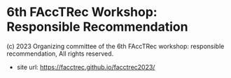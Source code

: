 6th FAccTRec Workshop: Responsible Recommendation
=================================================

(c) 2023 Organizing committee of the 6th FAccTRec workshop: responsible recommendation, All rights reserved.

* site url: <https://facctrec.github.io/facctrec2023/>
